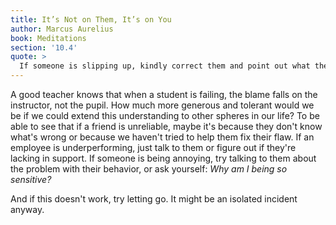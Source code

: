 ```yaml
---
title: It’s Not on Them, It’s on You
author: Marcus Aurelius
book: Meditations
section: '10.4'
quote: >
  If someone is slipping up, kindly correct them and point out what they missed. But if you can't, blame yourself—or no one.
---
```


A good teacher knows that when a student is failing, the blame falls on the instructor, not the pupil. How much more generous and tolerant would we be if we could extend this understanding to other spheres in our life? To be able to see that if a friend is unreliable, maybe it's because they don't know what's wrong or because we haven't tried to help them fix their flaw. If an employee is underperforming, just talk to them or figure out if they're lacking in support. If someone is being annoying, try talking to them about the problem with their behavior, or ask yourself: _Why am I being so sensitive?_

And if this doesn't work, try letting go. It might be an isolated incident anyway.
